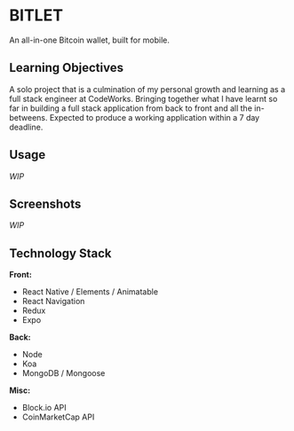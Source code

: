 # BITLET

An all-in-one Bitcoin wallet, built for mobile.

## Learning Objectives

A solo project that is a culmination of my personal growth and learning as a full stack engineer at CodeWorks. Bringing together what I have learnt so far in building a full stack application from back to front and all the in-betweens. Expected to produce a working application within a 7 day deadline.

## Usage

_WIP_

## Screenshots

_WIP_

## Technology Stack

**Front:**

* React Native / Elements / Animatable
* React Navigation
* Redux
* Expo

**Back:**

* Node
* Koa
* MongoDB / Mongoose

**Misc:**

* Block.io API
* CoinMarketCap API

